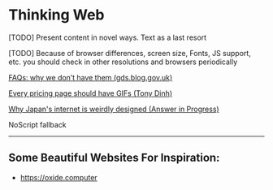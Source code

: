 # Thinking Web

[TODO] Present content in novel ways. Text as a last resort

[TODO] Because of browser differences, screen size, Fonts, JS support, etc. you should check in other resolutions and browsers periodically

[FAQs: why we don’t have them (gds.blog.gov.uk)](https://gds.blog.gov.uk/2013/07/25/faqs-why-we-dont-have-them/)

[Every pricing page should have GIFs (Tony Dinh)](https://tdinh.notion.site/Every-pricing-page-should-have-GIFs-e74d6d363d4c4d33b5ff754452f7ab96)

[Why Japan's internet is weirdly designed (Answer in Progress)](https://www.youtube.com/watch?v=z6ep308goxQ)

NoScript fallback

---

## Some Beautiful Websites For Inspiration:

* https://oxide.computer

  
